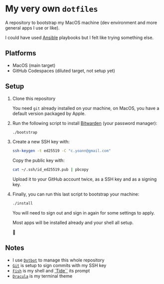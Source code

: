 # My very own `dotfiles`

A repository to bootstrap my MacOS machine (dev environment and more general apps I use or like).

I could have used [Ansible](https://www.ansible.com/) playbooks but I felt like trying something else.

## Platforms

- MacOS (main target)
- GitHub Codespaces (diluted target, not setup yet)

## Setup

1. Clone this repository

   You need `git` already installed on your machine, on MacOS, you have a default version packaged by Apple.

2. Run the following script to install [Bitwarden](https://bitwarden.com/) (your password manager):

   ```sh
   ./bootstrap
   ```

3. Create a new SSH key with:

   ```sh
   ssh-keygen -t ed25519 -C "c.yoann@gmail.com"
   ```

   Copy the public key with:

   ```sh
   cat ~/.ssh/id_ed25519.pub | pbcopy
   ```

   Upload it to your GitHub account twice, as a SSH key and as a signing key.

4. Finally, you can run this last script to bootstrap your machine:

   ```sh
   ./install
   ```

   You will need to sign out and sign in again for some settings to apply.

   Most apps will be installed already and your shell all setup.

   🤘

## Notes

- I use [`Dotbot`](https://github.com/anishathalye/dotbot) to manage this whole repository
- [`Git`](https://git-scm.com/doc) is setup to sign commits with my SSH key
- [`Fish`](https://fishshell.com/) is my shell and [`Tide``](https://github.com/IlanCosman/tide) its prompt
- [`Dracula`](https://draculatheme.com/) is my terminal theme
